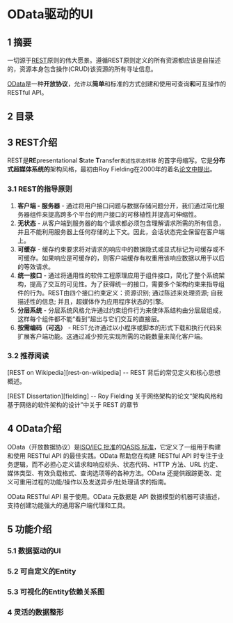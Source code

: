 # OData驱动的UI
## 1 摘要
一切源于[REST](https://www.ics.uci.edu/~fielding/pubs/dissertation/rest_arch_style.htm)原则的伟大愿景。遵循REST原则定义的所有资源都应该是自描述的，资源本身包含操作(CRUD)该资源的所有寻址信息。

[OData](https://www.odata.org/)是一种**开放协议**，允许以**简单**和标准的方式创建和使用可查询**和**可互操作的 RESTful API。

## 2 目录

## 3 REST介绍
REST是**RE**presentational **S**tate **T**ransfer`表述性状态转移` 的首字母缩写。它是**分布式超媒体系统的**架构风格，最初由Roy Fielding在2000年的着名[论文中提出](https://www.ics.uci.edu/~fielding/pubs/dissertation/rest_arch_style.htm)。

### 3.1 REST的指导原则
1.  **客户端 - 服务器** - 通过将用户接口问题与数据存储问题分开，我们通过简化服务器组件来提高跨多个平台的用户接口的可移植性并提高可伸缩性。
2.  **无状态** - 从客户端到服务器的每个请求都必须包含理解请求所需的所有信息，并且不能利用服务器上任何存储的上下文。因此，会话状态完全保留在客户端上。
3.  **可缓存** - 缓存约束要求将对请求的响应中的数据隐式或显式标记为可缓存或不可缓存。如果响应是可缓存的，则客户端缓存有权重用该响应数据以用于以后的等效请求。
4.  **统一接口** - 通过将通用性的软件工程原理应用于组件接口，简化了整个系统架构，提高了交互的可见性。为了获得统一的接口，需要多个架构约束来指导组件的行为。REST由四个接口约束定义：资源识别; 通过陈述来处理资源; 自我描述性的信息; 并且，超媒体作为应用程序状态的引擎。
5.  **分层系统** - 分层系统风格允许通过约束组件行为来使体系结构由分层层组成，这样每个组件都不能“看到”超出与它们交互的直接层。
6.  **按需编码（可选）** - REST允许通过以小程序或脚本的形式下载和执行代码来扩展客户端功能。这通过减少预先实现所需的功能数量来简化客户端。

### 3.2 推荐阅读
[REST on Wikipedia][rest-on-wikipedia] -- REST 背后的常见定义和核心思想概述。

[REST Dissertation][fielding] -- Roy Fielding 关于网络架构的论文“架构风格和基于网络的软件架构的设计”中关于 REST 的章节

## 4 OData介绍
OData（开放数据协议）是[ISO/IEC 批准](https://www.oasis-open.org/news/pr/iso-iec-jtc-1-approves-oasis-odata-standard-for-open-data-exchange)的[OASIS 标准](https://www.oasis-open.org/committees/tc_home.php?wg_abbrev=odata)，它定义了一组用于构建和使用 RESTful API 的最佳实践。OData 帮助您在构建 RESTful API 时专注于业务逻辑，而不必担心定义请求和响应标头、状态代码、HTTP 方法、URL 约定、媒体类型、有效负载格式、查询选项等的各种方法。OData 还提供跟踪更改、定义可重用过程的功能/操作以及发送异步/批处理请求的指南。

OData RESTful API 易于使用。OData 元数据是 API 数据模型的机器可读描述，支持创建功能强大的通用客户端代理和工具。

## 5 功能介绍
### 5.1 数据驱动的UI
### 5.2 可自定义的Entity
### 5.3 可视化的Entity依赖关系图
### 4 灵活的数据整形

